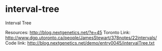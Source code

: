 # interval-tree
Interval Tree

Resources: http://blog.nextgenetics.net/?e=45
Toronto Link: http://www.dgp.utoronto.ca/people/JamesStewart/378notes/22intervals/
Code link: http://blog.nextgenetics.net/demo/entry0045/intervalTree.txt
